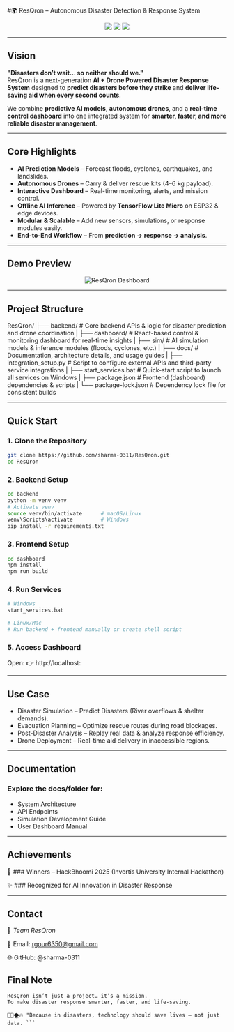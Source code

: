 #🌍 ResQron – Autonomous Disaster Detection & Response System

<p align="center">
  <img src="https://img.shields.io/badge/Innovation-Disaster%20Tech-red?style=for-the-badge"/>
  <img src="https://img.shields.io/badge/AI-Powered-blue?style=for-the-badge"/>
  <img src="https://img.shields.io/badge/Drone-Autonomous-green?style=for-the-badge"/>
</p>

---

## Vision

**"Disasters don’t wait… so neither should we."**  
ResQron is a next-generation **AI + Drone Powered Disaster Response System** designed to **predict disasters before they strike** and **deliver life-saving aid when every second counts**.

We combine **predictive AI models**, **autonomous drones**, and a **real-time control dashboard** into one integrated system for **smarter, faster, and more reliable disaster management**.

---

##  Core Highlights

- **AI Prediction Models** – Forecast floods, cyclones, earthquakes, and landslides.  
- **Autonomous Drones** – Carry & deliver rescue kits (4–6 kg payload).  
- **Interactive Dashboard** – Real-time monitoring, alerts, and mission control.  
- **Offline AI Inference** – Powered by **TensorFlow Lite Micro** on ESP32 & edge devices.  
- **Modular & Scalable** – Add new sensors, simulations, or response modules easily.  
- **End-to-End Workflow** – From **prediction → response → analysis**.

---

##  Demo Preview

<p align="center">
  <img src="file:///C:/Users/rgour/OneDrive/Pictures/Screenshots/ResQron_DashBoard.png" alt="ResQron Dashboard"/>
</p>

---

##  Project Structure

ResQron/
├── backend/ # Core backend APIs & logic for disaster prediction and drone coordination
|
├── dashboard/ # React-based control & monitoring dashboard for real-time insights
|
├── sim/ # AI simulation models & inference modules (floods, cyclones, etc.)
|
├── docs/ # Documentation, architecture details, and usage guides
|
├── integration_setup.py # Script to configure external APIs and third-party service integrations
|
├── start_services.bat # Quick-start script to launch all services on Windows
|
├── package.json # Frontend (dashboard) dependencies & scripts
|
└── package-lock.json # Dependency lock file for consistent builds

---

##  Quick Start

### 1️. Clone the Repository
```bash
git clone https://github.com/sharma-0311/ResQron.git
cd ResQron
```
### 2. Backend Setup
```bash
cd backend
python -m venv venv
# Activate venv
source venv/bin/activate      # macOS/Linux
venv\Scripts\activate         # Windows
pip install -r requirements.txt
```

### 3. Frontend Setup
```bash
cd dashboard
npm install
npm run build
```

### 4. Run Services
```bash
# Windows
start_services.bat

# Linux/Mac
# Run backend + frontend manually or create shell script
```

### 5. Access Dashboard
Open: 👉 http://localhost:<PORT>

---

## Use Case
- Disaster Simulation – Predict Disasters (River overflows & shelter demands).
- Evacuation Planning – Optimize rescue routes during road blockages.
- Post-Disaster Analysis – Replay real data & analyze response efficiency.
- Drone Deployment – Real-time aid delivery in inaccessible regions.

---

## Documentation
### Explore the docs/folder for:

- System Architecture
- API Endpoints
- Simulation Development Guide
- User Dashboard Manual

---

## Achievements
 
🏅 ### Winners – HackBhoomi 2025 (Invertis University Internal Hackathon)

✨ ### Recognized for AI Innovation in Disaster Response

---

## Contact

📌 *Team ResQron*

📧 Email: rgour6350@gmail.com

🌐 GitHub: @sharma-0311

## Final Note

```
ResQron isn’t just a project… it’s a mission.
To make disaster response smarter, faster, and life-saving.

🚁🌊🌪️🔥 "Because in disasters, technology should save lives — not just data. ```
